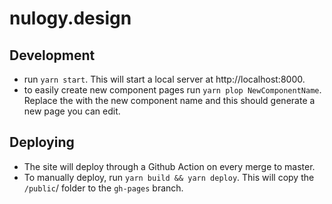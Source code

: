 # nulogy.design

## Development

* run `yarn start`. This will start a local server at http://localhost:8000. 
* to easily create new component pages run `yarn plop NewComponentName`. Replace the with the new component name and this should generate a new page you can edit.

## Deploying
* The site will deploy through a Github Action on every merge to master. 
* To manually deploy, run `yarn build && yarn deploy`. This will copy the `/public`/ folder to the `gh-pages` branch. 
